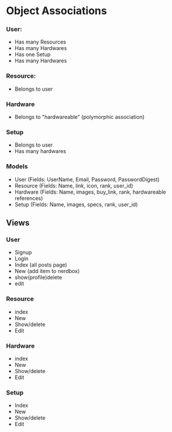 # Object Associations

### User:
- Has many Resources
- Has many Hardwares
- Has one Setup
- Has many Hardwares

### Resource:
- Belongs to user

### Hardware
- Belongs to "hardwareable" (polymorphic association)

### Setup
- Belongs to user
- Has many hardwares

### Models
- User (Fields: UserName, Email, Password, PasswordDigest)
- Resource (Fields: Name, link, icon, rank, user_id)
- Hardware (Fields: Name, images, buy_link, rank, hardwareable references)
- Setup (Fields: Name, images, specs, rank, user_id)

## Views
### User
- Signup
- Login
- Index (all posts page)
- New (add item to nerdbox)
- show(profile)delete
- edit
### Resource
- index
- New
- Show/delete
- Edit
### Hardware
- index
- New
- Show/delete
- Edit
### Setup
- Index
- New
- Show/delete
- Edit
